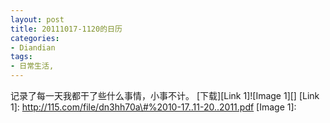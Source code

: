 ```yaml
---
layout: post
title: 20111017-1120的日历
categories:
- Diandian
tags:
- 日常生活, 
---
```

记录了每一天我都干了些什么事情，小事不计。 \[下载\]\[Link 1\]!\[Image 1\]\[\] \[Link 1\]: http://115.com/file/dn3hh70a\#%2010-17..11-20..2011.pdf \[Image 1\]: